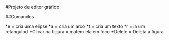 #Projeto de editor gráfico 

##Comandos

  *e = cria uma elipse
  *a = cria um arco
  *t = cria um texto
  *r = ia um retangulod
  *Clicar na figura = matem ela em foco
  *Delete = Deleta a figura

